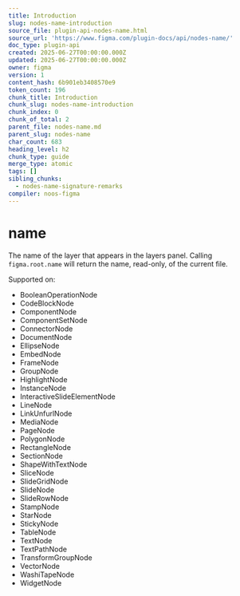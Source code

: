 ```yaml
---
title: Introduction
slug: nodes-name-introduction
source_file: plugin-api-nodes-name.html
source_url: 'https://www.figma.com/plugin-docs/api/nodes-name/'
doc_type: plugin-api
created: 2025-06-27T00:00:00.000Z
updated: 2025-06-27T00:00:00.000Z
owner: figma
version: 1
content_hash: 6b901eb3408570e9
token_count: 196
chunk_title: Introduction
chunk_slug: nodes-name-introduction
chunk_index: 0
chunk_of_total: 2
parent_file: nodes-name.md
parent_slug: nodes-name
char_count: 683
heading_level: h2
chunk_type: guide
merge_type: atomic
tags: []
sibling_chunks:
  - nodes-name-signature-remarks
compiler: noos-figma
---
```


# name

The name of the layer that appears in the layers panel. Calling `figma.root.name` will return the name, read-only, of the current file.

 Supported on:

- BooleanOperationNode
- CodeBlockNode
- ComponentNode
- ComponentSetNode
- ConnectorNode
- DocumentNode
- EllipseNode
- EmbedNode
- FrameNode
- GroupNode
- HighlightNode
- InstanceNode
- InteractiveSlideElementNode
- LineNode
- LinkUnfurlNode
- MediaNode
- PageNode
- PolygonNode
- RectangleNode
- SectionNode
- ShapeWithTextNode
- SliceNode
- SlideGridNode
- SlideNode
- SlideRowNode
- StampNode
- StarNode
- StickyNode
- TableNode
- TextNode
- TextPathNode
- TransformGroupNode
- VectorNode
- WashiTapeNode
- WidgetNode
